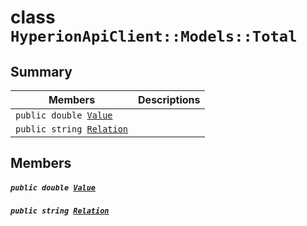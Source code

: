 # class `HyperionApiClient::Models::Total` 

## Summary

 Members                                | Descriptions                                
----------------------------------------|---------------------------------------------
`public double `[`Value`](#class_hyperion_api_client_1_1_models_1_1_total_1a7b7e5af44fffe84c91c63ba0781ffdb3) | 
`public string `[`Relation`](#class_hyperion_api_client_1_1_models_1_1_total_1a90e07fddb4017bee667a0b2fe13a33d9) | 

## Members

##### `public double `[`Value`](#class_hyperion_api_client_1_1_models_1_1_total_1a7b7e5af44fffe84c91c63ba0781ffdb3) 

##### `public string `[`Relation`](#class_hyperion_api_client_1_1_models_1_1_total_1a90e07fddb4017bee667a0b2fe13a33d9) 

